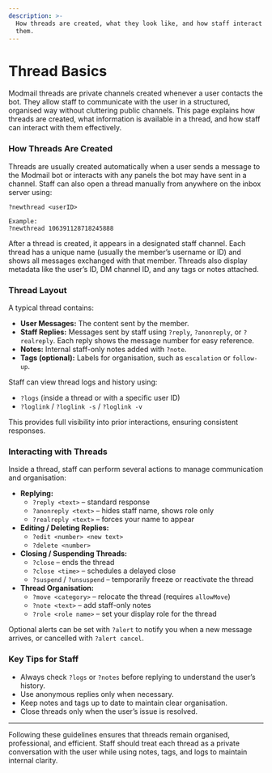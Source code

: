 ```yaml
---
description: >-
  How threads are created, what they look like, and how staff interact with
  them.
---
```


# Thread Basics

Modmail threads are private channels created whenever a user contacts the bot. They allow staff to communicate with the user in a structured, organised way without cluttering public channels. This page explains how threads are created, what information is available in a thread, and how staff can interact with them effectively.

### How Threads Are Created

Threads are usually created automatically when a user sends a message to the Modmail bot or interacts with any panels the bot may have sent in a channel. Staff can also open a thread manually from anywhere on the inbox server using:

```
?newthread <userID>

Example:
?newthread 106391128718245888
```

After a thread is created, it appears in a designated staff channel. Each thread has a unique name (usually the member’s username or ID) and shows all messages exchanged with that member. Threads also display metadata like the user’s ID, DM channel ID, and any tags or notes attached.

### Thread Layout

A typical thread contains:

* **User Messages:** The content sent by the member.
* **Staff Replies:** Messages sent by staff using `?reply`, `?anonreply`, or `?realreply`. Each reply shows the message number for easy reference.
* **Notes:** Internal staff-only notes added with `?note`.
* **Tags (optional):** Labels for organisation, such as `escalation` or `follow-up`.

Staff can view thread logs and history using:

* `?logs` (inside a thread or with a specific user ID)
* `?loglink` / `?loglink -s` / `?loglink -v`

This provides full visibility into prior interactions, ensuring consistent responses.

### Interacting with Threads

Inside a thread, staff can perform several actions to manage communication and organisation:

* **Replying:**
  * `?reply <text>` – standard response
  * `?anonreply <text>` – hides staff name, shows role only
  * `?realreply <text>` – forces your name to appear
* **Editing / Deleting Replies:**
  * `?edit <number> <new text>`
  * `?delete <number>`
* **Closing / Suspending Threads:**
  * `?close` – ends the thread
  * `?close <time>` – schedules a delayed close
  * `?suspend` / `?unsuspend` – temporarily freeze or reactivate the thread
* **Thread Organisation:**
  * `?move <category>` – relocate the thread (requires `allowMove`)
  * `?note <text>` – add staff-only notes
  * `?role <role name>` – set your display role for the thread

Optional alerts can be set with `?alert` to notify you when a new message arrives, or cancelled with `?alert cancel`.

### Key Tips for Staff

* Always check `?logs` or `?notes` before replying to understand the user’s history.
* Use anonymous replies only when necessary.
* Keep notes and tags up to date to maintain clear organisation.
* Close threads only when the user’s issue is resolved.

***

Following these guidelines ensures that threads remain organised, professional, and efficient. Staff should treat each thread as a private conversation with the user while using notes, tags, and logs to maintain internal clarity.
